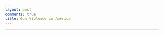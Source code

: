 ```yaml
---
layout: post
comments: true
title: Gun Violence in America
---
```


<html>
<head>
  <script type="text/javascript" src="https://www.gstatic.com/charts/loader.js"></script>
    <script type="text/javascript">
      google.charts.load('current', {'packages':["line"]});
      google.charts.setOnLoadCallback(drawChart);

    function drawChart() {
      var data = new google.visualization.DataTable();
      data.addColumn('number', 'Year');
      data.addColumn('number', 'Arizona');
      data.addColumn('number', 'California');
      data.addColumn('number', 'Delaware');
      data.addColumn('number', 'Illinois');
      data.addColumn('number', 'Massachusetts');
      data.addColumn('number', 'New Jersey');
      data.addColumn('number', 'New York');
      data.addColumn('number', 'Tennessee');
      data.addColumn('number', 'Texas');

      data.addRows([
[1980.0, 2.19, 4.75, 1.11, 3.59, 1.37, 1.71, 6.66, 4.1, 4.77],
[1980.08, 2.35, 3.7, 2.23, 5.3, 0.76, 1.36, 4.59, 3.94, 5.49],
[1980.17, 1.1, 3.76, 1.11, 4.36, 1.22, 2.5, 4.23, 5.04, 6.84],
[1980.25, 2.66, 3.92, 0.0, 5.07, 0.92, 2.5, 5.93, 5.36, 5.45],
[1980.33, 2.5, 4.11, 0.0, 5.61, 0.61, 1.59, 5.73, 4.88, 5.29],
[1980.42, 1.56, 5.8, 1.11, 5.69, 0.76, 2.73, 5.68, 5.52, 5.85],
[1980.5, 2.5, 5.5, 3.34, 6.86, 1.68, 2.73, 4.9, 5.67, 5.93],
[1980.58, 2.5, 6.07, 3.34, 7.33, 1.22, 3.41, 6.04, 6.46, 7.12],
[1980.67, 2.82, 5.72, 6.68, 5.61, 1.53, 2.16, 0.77, 5.52, 5.61],
[1980.75, 2.03, 4.91, 1.11, 5.46, 1.37, 2.5, 6.66, 2.21, 5.25],
[1980.83, 2.35, 5.29, 3.34, 5.3, 0.92, 3.3, 5.37, 4.88, 3.54],
[1980.92, 2.66, 5.34, 1.11, 6.55, 1.53, 2.62, 7.74, 4.73, 4.1],
[1981.0, 3.91, 4.19, 3.34, 6.16, 1.99, 3.53, 5.93, 4.25, 5.25],
[1981.08, 1.25, 4.72, 0.0, 4.91, 0.31, 2.16, 3.97, 5.36, 5.21],
[1981.17, 1.56, 3.97, 0.0, 4.75, 0.92, 2.39, 5.73, 5.67, 5.77],
[1981.25, 1.41, 4.19, 1.11, 5.07, 0.92, 2.16, 4.95, 4.41, 5.93],
[1981.33, 2.03, 4.7, 0.0, 4.21, 1.07, 2.84, 4.85, 4.25, 5.57],
[1981.42, 1.72, 4.48, 1.11, 4.52, 1.22, 1.59, 0.46, 3.47, 6.24],
[1981.5, 1.88, 4.51, 1.11, 5.46, 0.92, 2.5, 6.14, 3.47, 5.89],
[1981.58, 1.41, 3.11, 1.11, 6.47, 1.53, 2.5, 4.64, 4.88, 5.73],
[1981.67, 1.88, 3.44, 0.0, 4.6, 0.92, 1.14, 5.26, 3.31, 4.53],
[1981.75, 1.72, 3.46, 4.45, 3.74, 1.53, 1.71, 5.52, 2.84, 4.14],
[1981.83, 2.5, 3.06, 3.34, 4.68, 1.07, 2.62, 6.19, 3.78, 4.49],
[1981.92, 1.88, 2.82, 2.23, 5.22, 1.22, 3.75, 0.83, 4.25, 4.69],
[1982.0, 1.88, 4.35, 0.0, 5.14, 1.53, 1.71, 4.95, 3.47, 3.74],
[1982.08, 2.19, 3.54, 2.23, 3.66, 1.37, 2.05, 4.85, 5.2, 3.34],
[1982.17, 0.78, 4.19, 0.0, 3.04, 1.22, 3.07, 5.16, 3.47, 3.54],
[1982.25, 2.5, 4.13, 0.0, 6.16, 0.61, 2.16, 4.8, 4.57, 3.98],
[1982.33, 1.41, 4.0, 2.23, 4.52, 1.37, 2.62, 6.3, 4.57, 3.82],
[1982.42, 2.19, 3.36, 2.23, 3.82, 0.76, 2.27, 5.78, 4.41, 3.86],
[1982.5, 1.72, 3.97, 6.68, 5.07, 2.14, 1.59, 6.09, 3.31, 4.73],
[1982.58, 1.72, 4.21, 1.11, 4.6, 0.92, 1.59, 4.39, 4.73, 5.57],
[1982.67, 1.72, 3.92, 1.11, 3.66, 1.37, 1.25, 5.88, 3.94, 4.18],
[1982.75, 2.19, 3.68, 0.0, 3.27, 0.92, 2.16, 5.42, 3.78, 3.3],
[1982.83, 1.25, 3.57, 1.11, 3.27, 0.92, 1.48, 4.44, 2.68, 3.98],
[1982.92, 1.41, 3.7, 2.23, 4.13, 1.07, 1.59, 1.03, 2.84, 3.9],
[1983.0, 2.19, 3.97, 3.34, 3.59, 1.07, 1.71, 4.39, 2.36, 4.89],
[1983.08, 0.94, 3.03, 1.11, 3.9, 1.07, 1.71, 4.03, 1.58, 4.37],
[1983.17, 1.25, 3.14, 1.11, 4.6, 0.76, 1.02, 6.04, 4.41, 4.97],
[1983.25, 1.56, 3.46, 2.23, 3.2, 0.61, 1.82, 5.42, 1.58, 5.13],
[1983.33, 2.35, 3.7, 1.11, 3.59, 1.07, 1.25, 5.16, 2.21, 4.93],
[1983.42, 0.63, 2.93, 3.34, 4.05, 0.46, 1.02, 3.56, 2.36, 5.25],
[1983.5, 0.78, 4.11, 0.0, 6.39, 0.92, 1.93, 5.32, 1.42, 6.08],
[1983.58, 2.5, 4.11, 0.0, 5.07, 1.37, 1.82, 5.01, 2.36, 5.21],
[1983.67, 1.25, 3.57, 0.0, 5.22, 1.99, 2.27, 6.09, 1.73, 5.61],
[1983.75, 2.03, 3.57, 0.0, 4.99, 0.92, 0.8, 5.21, 2.84, 4.93],
[1983.83, 1.41, 2.98, 0.0, 4.75, 1.07, 1.48, 3.87, 2.05, 4.49],
[1983.92, 2.5, 3.95, 1.11, 4.29, 1.22, 1.25, 7.38, 17.81, 5.69],
[1984.0, 1.72, 3.95, 1.11, 0.94, 0.61, 1.36, 5.62, 1.58, 4.02],
[1984.08, 2.03, 2.63, 0.0, 0.94, 1.53, 2.05, 4.03, 0.79, 3.66],
[1984.17, 1.1, 3.38, 1.11, 0.7, 1.68, 1.82, 4.39, 1.73, 4.49],
[1984.25, 2.19, 3.84, 2.23, 1.87, 1.22, 1.14, 4.9, 1.89, 4.41],
[1984.33, 2.66, 3.44, 1.11, 1.4, 1.07, 1.48, 3.66, 1.1, 3.98],
[1984.42, 0.78, 3.54, 0.0, 1.01, 0.46, 1.59, 3.87, 1.26, 5.25],
[1984.5, 2.19, 4.13, 0.0, 0.86, 1.22, 1.59, 4.49, 2.68, 4.85],
[1984.58, 2.03, 4.27, 2.23, 0.7, 0.76, 1.93, 4.18, 1.58, 5.09],
[1984.67, 0.63, 4.32, 1.11, 0.62, 0.61, 2.16, 4.49, 1.73, 4.89],
[1984.75, 1.56, 4.24, 2.23, 0.86, 0.31, 1.36, 3.3, 3.31, 4.53],
[1984.83, 0.78, 4.13, 0.0, 0.7, 0.61, 1.82, 4.39, 3.15, 4.45],
[1984.92, 1.1, 3.78, 1.11, 1.01, 1.07, 2.16, 6.3, 14.18, 5.73],
[1985.0, 1.41, 3.76, 0.0, 1.4, 1.22, 1.59, 3.87, 2.05, 4.77],
[1985.08, 3.13, 3.97, 2.23, 1.09, 1.99, 0.91, 3.77, 2.05, 4.45],
[1985.17, 1.72, 3.57, 1.11, 1.09, 0.61, 2.05, 3.3, 4.73, 5.61],
[1985.25, 2.03, 3.54, 3.34, 0.7, 1.07, 1.59, 4.54, 2.84, 4.81],
[1985.33, 1.88, 3.68, 4.45, 0.78, 0.76, 1.82, 2.74, 3.15, 4.85],
[1985.42, 1.25, 3.6, 2.23, 1.01, 1.68, 1.59, 4.8, 2.52, 4.85],
[1985.5, 2.19, 4.16, 3.34, 1.71, 0.76, 1.93, 4.44, 3.78, 5.17],
[1985.58, 1.1, 4.35, 1.11, 0.7, 0.76, 1.93, 4.18, 3.15, 5.65],
[1985.67, 1.88, 3.36, 1.11, 0.7, 0.76, 1.14, 4.33, 3.15, 4.61],
[1985.75, 1.88, 3.78, 0.0, 0.55, 0.76, 1.48, 3.97, 2.68, 4.37],
[1985.83, 2.66, 3.84, 0.0, 0.31, 0.46, 1.59, 3.66, 2.84, 4.37],
[1985.92, 2.82, 4.46, 0.0, 0.16, 0.61, 1.82, 0.21, 3.47, 4.45],
[1986.0, 1.1, 4.24, 3.34, 3.51, 0.61, 1.59, 5.47, 3.78, 3.7],
[1986.08, 1.88, 3.25, 4.45, 3.43, 1.22, 1.02, 3.97, 3.78, 4.61],
[1986.17, 1.25, 4.16, 0.0, 3.74, 0.92, 1.82, 4.23, 3.94, 6.04],
[1986.25, 3.13, 3.78, 0.0, 4.21, 0.92, 1.59, 5.37, 5.2, 4.93],
[1986.33, 1.72, 4.24, 2.23, 4.44, 1.37, 1.82, 4.39, 5.52, 5.41],
[1986.42, 5.16, 3.68, 1.11, 4.29, 0.76, 1.36, 4.39, 2.99, 5.37],
[1986.5, 1.41, 4.64, 3.34, 5.77, 0.76, 1.93, 5.16, 4.88, 4.57],
[1986.58, 2.97, 5.23, 0.0, 5.07, 1.07, 1.59, 3.51, 5.04, 6.08],
[1986.67, 2.5, 5.29, 2.23, 3.12, 1.83, 1.25, 6.24, 5.36, 5.01],
[1986.75, 2.19, 4.29, 3.34, 0.55, 0.15, 2.39, 4.64, 3.78, 4.41],
[1986.83, 1.41, 3.92, 0.0, 0.78, 0.0, 1.25, 0.41, 3.62, 4.69],
[1986.92, 2.03, 3.92, 0.0, 0.55, 0.61, 1.02, 0.36, 4.25, 5.69],
[1987.0, 2.97, 3.84, 0.0, 1.17, 0.92, 1.48, 3.97, 3.62, 3.5],
[1987.08, 2.19, 4.32, 0.0, 1.09, 0.92, 0.8, 4.64, 3.47, 4.93],
[1987.17, 3.29, 4.21, 0.0, 0.86, 0.46, 2.5, 4.95, 3.31, 4.45],
[1987.25, 1.41, 4.38, 0.0, 0.78, 0.46, 0.8, 4.59, 2.05, 4.14],
[1987.33, 2.03, 4.51, 2.23, 1.25, 0.76, 1.36, 5.68, 2.68, 4.81],
[1987.42, 1.41, 4.43, 3.34, 3.66, 0.61, 0.34, 6.55, 4.1, 3.3],
[1987.5, 3.29, 4.72, 1.11, 1.17, 0.76, 0.8, 5.78, 3.15, 4.41],
[1987.58, 1.25, 4.13, 4.45, 1.56, 1.22, 1.48, 4.49, 3.78, 3.94],
[1987.67, 1.72, 4.46, 0.0, 1.09, 0.61, 1.25, 5.32, 3.15, 5.21],
[1987.75, 1.72, 4.13, 2.23, 0.86, 1.37, 1.14, 4.9, 4.41, 3.7],
[1987.83, 1.72, 3.41, 1.11, 0.78, 0.31, 1.36, 7.74, 4.88, 3.34],
[1987.92, 2.82, 4.97, 3.34, 0.78, 0.31, 2.05, 0.57, 4.25, 4.57],
[1988.0, 2.19, 4.46, 0.0, 3.12, 0.15, 1.59, 6.66, 3.15, 4.65],
[1988.08, 1.88, 3.6, 0.0, 3.43, 1.07, 1.02, 5.57, 3.15, 4.22],
[1988.17, 3.13, 4.51, 0.0, 3.12, 0.61, 2.16, 5.16, 4.57, 4.37],
[1988.25, 3.6, 4.35, 1.11, 3.51, 0.92, 1.93, 4.33, 3.62, 3.54],
[1988.33, 1.88, 4.38, 1.11, 4.05, 1.68, 1.36, 6.5, 4.88, 4.41],
[1988.42, 2.35, 3.7, 1.11, 3.27, 1.53, 1.71, 6.86, 5.36, 3.14],
[1988.5, 1.88, 4.64, 0.0, 4.29, 1.22, 2.73, 7.17, 3.62, 4.73],
[1988.58, 3.91, 4.97, 2.23, 5.07, 0.76, 1.59, 8.05, 3.62, 4.81],
[1988.67, 2.19, 5.29, 0.0, 6.24, 0.92, 1.25, 7.02, 3.62, 4.41],
[1988.75, 2.19, 4.21, 3.34, 3.74, 0.31, 1.36, 6.86, 2.36, 4.29],
[1988.83, 2.5, 4.21, 1.11, 2.96, 0.15, 1.82, 5.83, 3.15, 3.58],
[1988.92, 2.82, 4.48, 0.0, 3.9, 0.0, 2.84, 0.98, 2.36, 5.29],
[1989.0, 1.88, 5.13, 0.0, 3.66, 0.76, 1.59, 5.62, 2.84, 4.93],
[1989.08, 1.41, 4.75, 2.23, 3.59, 0.61, 1.14, 5.37, 3.94, 4.02],
[1989.17, 2.66, 4.38, 5.57, 3.59, 0.76, 1.14, 6.35, 3.62, 4.41],
[1989.25, 2.66, 4.16, 0.0, 4.21, 0.92, 2.62, 5.62, 3.47, 4.65],
[1989.33, 2.19, 4.91, 0.0, 3.27, 1.83, 2.16, 6.3, 3.62, 4.73],
[1989.42, 2.35, 4.54, 0.0, 3.9, 1.22, 2.05, 6.45, 2.52, 4.22],
[1989.5, 2.82, 5.74, 0.0, 3.59, 0.92, 1.93, 7.33, 4.1, 5.01],
[1989.58, 2.66, 5.69, 4.45, 4.29, 1.53, 2.16, 8.15, 3.78, 4.73],
[1989.67, 1.41, 5.45, 1.11, 3.97, 0.31, 1.71, 8.36, 5.2, 4.33],
[1989.75, 3.6, 5.58, 1.11, 5.3, 1.53, 2.27, 6.4, 3.47, 4.57],
[1989.83, 1.25, 5.1, 0.0, 4.13, 1.37, 2.27, 0.36, 3.31, 5.65],
[1989.92, 2.03, 5.77, 0.0, 4.99, 0.61, 0.91, 0.52, 3.47, 5.41],
[1990.0, 2.19, 6.12, 2.23, 5.38, 1.37, 1.25, 8.15, 3.62, 4.41],
[1990.08, 2.35, 5.15, 2.23, 4.99, 1.07, 1.36, 6.55, 2.68, 4.22],
[1990.17, 2.19, 5.82, 0.0, 4.44, 2.14, 1.14, 6.71, 3.47, 4.77],
[1990.25, 2.66, 5.13, 3.34, 4.91, 1.83, 0.91, 6.76, 4.88, 4.73],
[1990.33, 2.35, 6.2, 3.34, 5.38, 1.53, 0.68, 7.64, 5.04, 5.17],
[1990.42, 3.13, 5.56, 2.23, 6.39, 1.22, 2.16, 7.84, 4.25, 5.93],
[1990.5, 3.91, 7.06, 1.11, 1.4, 0.92, 2.16, 7.69, 4.73, 7.79],
[1990.58, 3.13, 7.14, 0.0, 1.79, 1.22, 2.39, 8.72, 4.73, 5.81],
[1990.67, 2.5, 6.66, 1.11, 1.32, 0.92, 2.39, 8.26, 3.78, 6.32],
[1990.75, 2.19, 6.17, 0.0, 1.64, 1.37, 1.93, 7.9, 3.62, 6.2],
[1990.83, 2.5, 4.78, 0.0, 0.55, 0.31, 1.48, 0.88, 3.31, 5.29],
[1990.92, 2.35, 5.29, 2.23, 1.01, 0.46, 2.05, 0.57, 4.1, 6.16],
[1991.0, 2.5, 5.61, 2.23, 5.92, 2.14, 1.59, 8.31, 3.62, 5.69],
[1991.08, 3.44, 5.13, 0.0, 3.66, 1.53, 1.82, 5.83, 3.31, 5.41],
[1991.17, 3.6, 5.1, 1.11, 5.14, 2.75, 2.05, 7.69, 3.47, 4.77],
[1991.25, 1.56, 5.93, 1.11, 5.46, 1.37, 0.91, 8.41, 4.73, 6.16],
[1991.33, 3.44, 6.25, 1.11, 5.22, 1.53, 1.48, 8.41, 3.78, 6.01],
[1991.42, 3.44, 7.65, 0.0, 5.53, 0.92, 2.62, 7.64, 2.99, 5.61],
[1991.5, 2.82, 7.09, 0.0, 5.77, 1.68, 2.27, 9.08, 4.1, 7.04],
[1991.58, 2.19, 7.95, 2.23, 8.57, 1.53, 2.73, 9.19, 3.62, 7.99],
[1991.67, 3.91, 7.14, 0.0, 6.55, 0.61, 1.82, 8.93, 3.47, 7.32],
[1991.75, 2.19, 7.35, 2.23, 6.39, 1.53, 1.82, 7.43, 3.15, 8.15],
[1991.83, 1.41, 6.15, 2.23, 4.68, 0.61, 1.93, 7.07, 4.25, 5.81],
[1991.92, 2.19, 7.35, 1.11, 5.85, 0.92, 1.82, 0.72, 3.94, 7.2],
[1992.0, 2.5, 6.17, 2.23, 5.77, 1.07, 2.5, 8.0, 4.25, 6.24],
[1992.08, 1.72, 6.31, 0.0, 4.75, 0.76, 2.5, 6.66, 2.52, 5.49],
[1992.17, 3.13, 6.42, 1.11, 3.66, 0.61, 2.39, 8.93, 5.36, 5.25],
[1992.25, 3.44, 6.82, 2.23, 6.39, 0.46, 1.71, 6.55, 3.78, 5.13],
[1992.33, 5.01, 6.98, 1.11, 6.24, 1.22, 2.5, 7.79, 3.78, 5.57],
[1992.42, 3.44, 7.06, 0.0, 5.85, 0.76, 0.91, 7.38, 3.47, 6.16],
[1992.5, 2.19, 7.95, 1.11, 6.78, 0.76, 1.02, 9.13, 4.41, 6.48],
[1992.58, 4.22, 7.81, 0.0, 7.25, 1.07, 1.02, 7.79, 4.1, 6.2],
[1992.67, 2.66, 6.74, 1.11, 7.48, 0.76, 2.16, 8.36, 4.88, 5.77],
[1992.75, 2.82, 7.03, 0.0, 4.75, 1.68, 1.71, 7.95, 4.88, 5.37],
[1992.83, 2.03, 7.19, 0.0, 4.52, 0.76, 2.39, 8.0, 4.41, 4.85],
[1992.92, 4.69, 6.39, 0.0, 4.13, 3.82, 2.62, 7.02, 6.15, 6.16],
[1993.0, 3.44, 6.42, 2.23, 4.68, 1.37, 1.93, 8.67, 5.2, 5.57],
[1993.08, 2.03, 6.12, 1.11, 3.97, 1.07, 1.82, 6.61, 3.15, 5.01],
[1993.17, 2.66, 6.93, 1.11, 3.97, 1.07, 1.93, 7.59, 3.31, 5.29],
[1993.25, 3.75, 6.74, 2.23, 4.05, 0.61, 1.59, 6.19, 4.57, 5.17],
[1993.33, 3.44, 7.84, 3.34, 2.96, 1.68, 1.93, 7.17, 5.67, 5.21],
[1993.42, 2.66, 8.05, 2.23, 4.91, 1.37, 2.05, 6.81, 3.94, 5.97],
[1993.5, 5.01, 8.32, 0.0, 6.24, 1.53, 2.16, 8.21, 5.36, 5.57],
[1993.58, 3.29, 7.33, 0.0, 5.92, 1.22, 1.82, 7.9, 5.2, 6.44],
[1993.67, 3.91, 7.73, 0.0, 6.0, 2.14, 1.71, 8.82, 4.25, 5.49],
[1993.75, 3.75, 7.78, 2.23, 5.07, 1.22, 3.3, 8.57, 4.1, 5.65],
[1993.83, 3.13, 7.33, 1.11, 5.22, 1.68, 2.05, 7.79, 4.1, 5.33],
[1993.92, 3.6, 6.98, 0.0, 3.74, 1.68, 3.41, 9.13, 4.1, 5.13],
[1994.0, 3.13, 6.55, 1.11, 4.44, 1.22, 1.48, 7.22, 5.04, 5.45],
[1994.08, 3.29, 6.58, 0.0, 4.6, 1.68, 1.93, 5.88, 3.47, 5.37],
[1994.17, 4.07, 6.84, 0.0, 6.78, 2.6, 1.71, 7.28, 6.15, 5.97],
[1994.25, 3.75, 6.44, 1.11, 5.85, 1.99, 1.93, 6.04, 4.73, 4.61],
[1994.33, 2.5, 6.55, 2.23, 6.47, 1.22, 2.84, 5.37, 2.21, 5.05],
[1994.42, 3.29, 6.71, 0.0, 6.86, 1.68, 3.07, 6.04, 4.73, 4.02],
[1994.5, 5.79, 7.01, 1.11, 6.86, 2.14, 2.16, 7.33, 3.31, 5.29],
[1994.58, 4.54, 7.68, 1.11, 7.09, 1.37, 2.5, 6.76, 4.1, 6.08],
[1994.67, 5.01, 6.58, 0.0, 4.99, 1.68, 2.16, 5.62, 4.57, 4.93],
[1994.75, 4.85, 7.25, 0.0, 5.3, 1.68, 2.62, 4.13, 4.41, 6.32],
[1994.83, 2.5, 5.88, 0.0, 3.43, 1.83, 2.05, 5.68, 4.41, 4.97],
[1994.92, 7.35, 6.66, 0.0, 3.51, 1.37, 1.93, 6.09, 3.94, 4.53],
[1995.0, 5.48, 5.69, 0.0, 3.66, 1.99, 3.53, 5.11, 5.67, 4.53],
[1995.08, 2.97, 5.13, 2.23, 2.81, 1.37, 2.27, 3.15, 3.31, 3.82],
[1995.17, 5.94, 5.53, 0.0, 4.05, 0.76, 2.39, 4.75, 4.41, 3.82],
[1995.25, 3.13, 5.64, 1.11, 3.2, 0.31, 2.16, 3.46, 4.41, 3.62],
[1995.33, 5.48, 5.82, 1.11, 3.82, 0.46, 1.93, 4.28, 4.1, 3.9],
[1995.42, 4.69, 5.61, 0.0, 3.74, 0.92, 2.05, 5.83, 3.94, 4.57],
[1995.5, 5.01, 7.35, 0.0, 3.82, 1.53, 2.05, 5.11, 5.36, 4.97],
[1995.58, 5.94, 8.13, 0.0, 5.53, 1.07, 3.18, 5.93, 3.47, 4.61],
[1995.67, 5.63, 6.63, 0.0, 4.21, 2.29, 2.16, 3.92, 3.62, 3.26],
[1995.75, 6.26, 7.33, 0.0, 4.83, 2.14, 2.62, 4.64, 4.73, 4.06],
[1995.83, 2.97, 5.96, 0.0, 3.59, 2.6, 2.62, 3.3, 3.47, 3.5],
[1995.92, 4.38, 5.88, 0.0, 4.13, 1.83, 1.71, 5.32, 5.04, 3.9],
[1996.0, 3.29, 6.15, 2.23, 3.74, 1.53, 1.82, 3.77, 3.78, 3.54],
[1996.08, 4.07, 4.78, 1.11, 2.88, 1.37, 0.91, 3.92, 2.84, 3.38],
[1996.17, 4.54, 4.11, 0.0, 3.12, 0.46, 1.71, 3.97, 3.78, 3.26],
[1996.25, 3.29, 4.4, 2.23, 3.04, 1.22, 1.59, 3.15, 4.1, 2.27],
[1996.33, 3.6, 5.29, 2.23, 3.97, 0.76, 1.48, 3.35, 4.88, 4.45],
[1996.42, 3.44, 4.8, 3.34, 5.69, 1.07, 2.05, 4.03, 4.25, 3.06],
[1996.5, 2.03, 6.2, 0.0, 4.83, 0.76, 1.82, 4.49, 3.62, 2.98],
[1996.58, 4.85, 4.7, 1.11, 5.53, 1.83, 2.62, 3.3, 4.57, 3.82],
[1996.67, 4.85, 5.13, 2.23, 3.59, 0.76, 0.91, 2.68, 3.31, 3.54],
[1996.75, 3.91, 4.27, 0.0, 4.83, 0.61, 1.71, 3.51, 5.67, 3.82],
[1996.83, 4.07, 4.89, 2.23, 3.12, 0.76, 1.71, 3.87, 3.94, 2.62],
[1996.92, 4.07, 5.18, 0.0, 3.27, 0.46, 2.27, 4.28, 3.62, 3.98],
[1997.0, 3.91, 4.4, 0.0, 3.35, 0.92, 1.25, 3.15, 4.25, 3.58],
[1997.08, 2.82, 4.27, 1.11, 2.03, 0.46, 1.14, 2.48, 4.25, 2.74],
[1997.17, 2.97, 4.67, 0.0, 3.04, 0.61, 2.73, 2.84, 3.78, 3.38],
[1997.25, 3.44, 4.54, 0.0, 4.21, 0.61, 2.27, 1.91, 3.94, 2.94],
[1997.33, 5.79, 4.13, 1.11, 2.88, 0.61, 2.16, 3.1, 4.57, 3.06],
[1997.42, 2.82, 4.21, 1.11, 3.66, 1.68, 1.14, 2.68, 5.83, 3.26],
[1997.5, 4.22, 5.15, 0.0, 5.07, 0.76, 1.93, 3.3, 4.73, 3.34],
[1997.58, 4.85, 4.51, 0.0, 4.52, 1.53, 1.48, 3.25, 4.25, 3.5],
[1997.67, 3.29, 4.48, 1.11, 3.9, 0.46, 1.82, 2.48, 3.78, 3.18],
[1997.75, 2.97, 5.37, 1.11, 4.68, 0.46, 2.5, 2.89, 4.57, 2.86],
[1997.83, 4.38, 4.0, 0.0, 4.05, 0.76, 1.71, 3.25, 3.94, 3.02],
[1997.92, 4.22, 4.08, 0.0, 3.66, 1.07, 2.16, 3.15, 4.25, 3.46],
[1998.0, 3.44, 4.46, 0.0, 3.43, 1.53, 1.93, 2.53, 4.88, 3.98],
[1998.08, 3.44, 3.19, 0.0, 2.65, 0.31, 1.25, 2.48, 4.1, 3.22],
[1998.17, 5.63, 3.41, 2.23, 3.43, 0.61, 1.14, 1.65, 4.41, 2.82],
[1998.25, 3.91, 3.09, 1.11, 3.82, 0.76, 1.48, 2.27, 5.83, 3.1],
[1998.33, 4.38, 3.49, 3.34, 4.52, 0.76, 1.02, 2.37, 4.57, 3.78],
[1998.42, 2.66, 3.52, 0.0, 4.13, 1.07, 1.02, 2.22, 2.99, 3.94],
[1998.5, 3.44, 3.52, 2.23, 4.29, 1.07, 1.14, 2.53, 3.78, 2.98],
[1998.58, 3.75, 4.56, 1.11, 4.6, 0.76, 1.71, 2.63, 2.05, 3.06],
[1998.67, 4.85, 2.82, 1.11, 2.96, 0.76, 1.48, 2.43, 2.99, 3.54],
[1998.75, 3.44, 3.76, 1.11, 3.74, 1.07, 1.48, 2.43, 4.41, 3.02],
[1998.83, 3.75, 3.76, 1.11, 3.59, 0.31, 1.48, 2.27, 4.41, 2.51],
[1998.92, 3.75, 4.21, 0.0, 3.43, 0.92, 1.71, 2.48, 4.57, 3.14],
[1999.0, 3.44, 3.49, 1.11, 3.2, 0.61, 1.71, 1.75, 4.1, 3.42],
[1999.08, 4.22, 2.76, 0.0, 2.03, 0.46, 1.25, 2.43, 4.41, 2.58],
[1999.17, 3.44, 2.68, 2.23, 2.18, 0.15, 1.59, 1.86, 2.84, 2.31],
[1999.25, 4.38, 2.71, 1.11, 2.96, 0.61, 0.91, 1.5, 2.52, 2.9],
[1999.33, 2.82, 3.22, 0.0, 3.2, 0.46, 1.14, 2.22, 4.57, 3.06],
[1999.42, 4.69, 3.49, 0.0, 4.36, 1.68, 1.25, 2.74, 3.62, 2.55],
[1999.5, 3.75, 3.7, 1.11, 3.04, 1.22, 1.36, 2.17, 4.25, 2.35],
[1999.58, 4.07, 4.32, 2.23, 4.36, 0.61, 1.59, 2.32, 4.41, 2.78],
[1999.67, 3.44, 3.19, 0.0, 3.27, 1.22, 1.93, 2.27, 2.84, 2.66],
[1999.75, 5.32, 2.93, 3.34, 3.04, 1.22, 1.71, 3.1, 3.62, 2.55],
[1999.83, 3.44, 3.03, 4.45, 3.2, 0.61, 0.91, 2.27, 3.15, 2.11],
[1999.92, 5.48, 3.49, 4.45, 2.57, 1.53, 2.84, 2.27, 2.99, 2.43],
[2000.0, 3.29, 3.38, 2.23, 2.03, 1.22, 0.8, 2.74, 4.41, 2.78],
[2000.08, 2.82, 2.98, 1.11, 2.03, 0.61, 1.36, 2.37, 2.68, 1.99],
[2000.17, 4.54, 2.25, 1.11, 2.42, 0.76, 1.02, 2.63, 2.99, 2.43],
[2000.25, 4.22, 3.73, 0.0, 2.57, 0.0, 1.48, 3.04, 2.99, 2.19],
[2000.33, 3.75, 3.76, 0.0, 2.96, 0.92, 1.93, 2.48, 3.62, 2.27],
[2000.42, 4.38, 4.11, 2.23, 2.57, 0.92, 1.25, 1.86, 4.41, 2.86],
[2000.5, 4.07, 3.84, 1.11, 4.99, 0.61, 2.39, 2.68, 4.25, 2.9],
[2000.58, 3.6, 4.29, 1.11, 3.9, 0.76, 1.14, 3.25, 3.62, 3.26],
[2000.67, 2.19, 3.68, 2.23, 3.51, 0.15, 1.59, 2.01, 3.47, 2.86],
[2000.75, 4.38, 3.27, 1.11, 3.43, 0.61, 1.14, 2.89, 5.04, 3.54],
[2000.83, 4.07, 3.03, 2.23, 1.87, 0.31, 1.82, 2.22, 5.52, 2.58],
[2000.92, 2.5, 4.0, 0.0, 1.17, 1.83, 1.82, 2.27, 3.47, 2.74],
[2001.0, 3.75, 3.7, 0.0, 2.65, 0.76, 2.16, 2.37, 3.94, 2.7],
[2001.08, 3.6, 2.93, 0.0, 1.32, 0.46, 1.71, 1.55, 3.15, 2.03],
[2001.17, 4.22, 3.38, 2.23, 1.17, 1.07, 1.71, 2.01, 2.68, 2.66],
[2001.25, 3.13, 3.54, 2.23, 3.43, 1.07, 1.36, 1.75, 3.78, 2.98],
[2001.33, 4.54, 3.78, 1.11, 1.95, 0.92, 1.71, 2.68, 4.41, 2.39],
[2001.42, 3.75, 3.33, 0.0, 0.86, 0.46, 1.59, 2.43, 4.25, 2.58],
[2001.5, 4.69, 4.51, 6.68, 1.25, 1.22, 1.82, 2.58, 4.73, 2.94],
[2001.58, 4.54, 4.27, 2.23, 0.62, 1.68, 1.82, 2.89, 3.31, 3.58],
[2001.67, 5.79, 4.32, 1.11, 1.4, 0.76, 1.36, 2.27, 2.36, 3.02],
[2001.75, 5.01, 4.48, 0.0, 1.01, 1.07, 1.82, 2.68, 4.25, 3.3],
[2001.83, 4.07, 3.89, 2.23, 0.94, 0.61, 2.27, 2.48, 4.41, 2.66],
[2001.92, 3.91, 3.57, 2.23, 1.01, 1.53, 1.93, 2.53, 3.47, 3.78],
[2002.0, 3.75, 4.35, 0.0, 2.65, 0.92, 2.05, 2.22, 3.62, 3.18],
[2002.08, 2.82, 2.85, 2.23, 1.95, 0.61, 2.39, 1.39, 3.31, 2.23],
[2002.17, 4.69, 4.24, 1.11, 0.94, 0.76, 3.3, 2.37, 4.25, 3.26],
[2002.25, 4.22, 3.84, 1.11, 2.34, 1.37, 1.93, 2.06, 3.31, 2.62],
[2002.33, 6.41, 4.46, 2.23, 3.43, 0.76, 2.39, 2.27, 4.73, 3.1],
[2002.42, 3.44, 3.65, 3.34, 4.21, 2.44, 1.71, 2.84, 4.41, 3.26],
[2002.5, 6.26, 4.62, 1.11, 4.36, 1.22, 1.59, 2.22, 3.47, 3.38],
[2002.58, 2.97, 4.62, 3.34, 4.83, 0.76, 1.82, 2.06, 5.52, 3.18],
[2002.67, 3.75, 5.58, 1.11, 3.9, 1.07, 2.16, 2.84, 6.3, 2.86],
[2002.75, 5.63, 3.49, 2.23, 3.97, 0.76, 1.59, 2.84, 3.62, 2.78],
[2002.83, 3.91, 4.54, 6.68, 2.49, 0.31, 1.36, 2.22, 3.47, 2.03],
[2002.92, 5.63, 3.95, 2.23, 3.74, 1.37, 2.05, 2.53, 2.84, 2.58],
[2003.0, 2.97, 4.11, 2.23, 2.49, 0.92, 2.96, 1.81, 3.15, 2.74],
[2003.08, 4.22, 3.81, 0.0, 2.26, 0.61, 2.05, 1.81, 2.05, 2.94],
[2003.17, 5.01, 4.24, 1.11, 3.43, 0.76, 2.5, 2.53, 4.1, 2.78],
[2003.25, 4.38, 3.7, 3.34, 3.35, 1.53, 2.5, 2.89, 1.73, 2.78],
[2003.33, 5.79, 4.4, 2.23, 3.97, 0.92, 1.93, 2.01, 3.78, 3.22],
[2003.42, 4.07, 4.11, 1.11, 3.35, 1.22, 1.71, 3.51, 3.94, 4.22],
[2003.5, 3.13, 4.54, 1.11, 4.75, 0.76, 1.82, 3.35, 5.83, 3.54],
[2003.58, 5.79, 4.7, 1.11, 3.51, 1.53, 3.64, 2.37, 4.57, 3.02],
[2003.67, 5.79, 4.48, 0.0, 3.2, 0.61, 2.84, 2.48, 4.57, 3.34],
[2003.75, 3.91, 4.54, 1.11, 3.35, 1.37, 2.16, 2.17, 3.78, 3.06],
[2003.83, 4.07, 3.84, 2.23, 3.43, 0.46, 2.39, 1.75, 2.36, 3.42],
[2003.92, 4.54, 4.16, 0.0, 2.73, 0.76, 2.62, 2.94, 4.41, 3.46],
[2004.0, 5.32, 4.51, 1.11, 1.95, 1.37, 2.16, 1.75, 2.52, 2.7],
[2004.08, 4.07, 3.33, 1.11, 1.95, 0.46, 2.05, 2.06, 1.58, 2.15],
[2004.17, 4.85, 4.62, 2.23, 2.49, 0.61, 2.27, 1.55, 2.99, 3.7],
[2004.25, 5.48, 4.19, 3.34, 2.26, 0.76, 2.39, 1.7, 2.68, 2.78],
[2004.33, 4.38, 4.56, 2.23, 1.95, 1.53, 2.96, 2.17, 4.57, 3.34],
[2004.42, 3.6, 3.68, 4.45, 2.65, 1.99, 1.48, 2.22, 3.31, 2.94],
[2004.5, 3.91, 4.56, 1.11, 3.35, 2.14, 3.41, 3.04, 3.62, 3.38],
[2004.58, 5.79, 5.02, 0.0, 2.81, 2.29, 2.39, 2.79, 3.47, 3.58],
[2004.67, 3.44, 4.13, 1.11, 2.03, 1.53, 2.5, 2.63, 3.78, 3.38],
[2004.75, 4.22, 3.95, 1.11, 2.49, 0.92, 2.05, 2.12, 2.36, 3.14],
[2004.83, 4.22, 3.95, 0.0, 2.1, 1.22, 2.27, 2.22, 3.62, 3.1],
[2004.92, 4.38, 4.08, 2.23, 1.79, 0.61, 2.84, 2.68, 3.78, 3.06],
[2005.0, 3.44, 4.67, 1.11, 1.17, 1.07, 1.25, 1.96, 2.84, 3.06],
[2005.08, 2.97, 3.54, 3.34, 1.32, 1.22, 1.93, 1.6, 2.99, 2.58],
[2005.17, 3.91, 4.29, 2.23, 2.34, 1.22, 3.18, 1.86, 5.04, 2.9],
[2005.25, 4.69, 3.73, 1.11, 2.18, 0.46, 1.93, 1.91, 3.94, 3.34],
[2005.33, 3.75, 4.35, 3.34, 2.49, 0.76, 3.75, 2.17, 5.52, 3.82],
[2005.42, 5.79, 4.03, 1.11, 3.04, 1.07, 2.39, 2.27, 5.67, 2.9],
[2005.5, 5.48, 5.23, 2.23, 3.35, 2.29, 2.27, 2.84, 6.46, 3.02],
[2005.58, 5.16, 5.42, 2.23, 3.27, 0.92, 2.62, 2.68, 3.62, 3.3],
[2005.67, 5.01, 3.95, 1.11, 1.95, 1.83, 2.73, 3.04, 3.15, 3.58],
[2005.75, 5.48, 4.56, 3.34, 2.49, 1.53, 3.07, 2.27, 4.73, 3.5],
[2005.83, 5.01, 4.64, 3.34, 2.03, 1.53, 3.07, 1.86, 4.41, 3.74],
[2005.92, 6.26, 4.86, 2.23, 1.87, 1.22, 4.89, 1.96, 3.62, 4.06],
[2006.0, 4.54, 4.29, 0.0, 1.95, 1.68, 2.05, 1.5, 3.62, 3.26],
[2006.08, 5.48, 3.87, 2.23, 1.17, 1.07, 2.05, 1.44, 2.52, 2.55],
[2006.17, 5.48, 3.81, 3.34, 2.18, 0.76, 1.93, 0.93, 5.2, 3.54],
[2006.25, 5.01, 4.83, 2.23, 2.88, 0.61, 2.16, 1.5, 5.2, 3.5],
[2006.33, 4.07, 4.4, 0.0, 3.2, 1.99, 3.07, 1.81, 5.36, 3.62],
[2006.42, 5.63, 4.67, 3.34, 3.2, 1.83, 3.53, 1.81, 6.15, 3.86],
[2006.5, 6.1, 5.21, 7.8, 3.97, 2.29, 4.55, 2.06, 2.68, 3.7],
[2006.58, 4.85, 4.78, 1.11, 1.95, 1.07, 3.07, 2.27, 3.47, 3.7],
[2006.67, 4.22, 3.95, 2.23, 3.74, 1.37, 2.27, 2.53, 3.62, 3.82],
[2006.75, 4.54, 4.54, 3.34, 1.95, 1.68, 2.84, 1.81, 3.94, 2.94],
[2006.83, 4.07, 4.38, 3.34, 3.12, 1.22, 3.87, 2.12, 2.99, 2.82],
[2006.92, 5.63, 4.27, 2.23, 2.65, 1.83, 3.07, 1.7, 2.52, 3.14],
[2007.0, 4.54, 4.56, 3.34, 1.09, 1.07, 2.62, 1.91, 4.41, 3.58],
[2007.08, 5.48, 3.3, 5.57, 1.17, 1.22, 1.25, 1.19, 2.21, 3.02],
[2007.17, 5.32, 3.41, 1.11, 2.57, 1.53, 2.96, 1.29, 2.99, 3.46],
[2007.25, 4.38, 4.03, 2.23, 2.18, 0.92, 2.39, 2.37, 4.25, 3.34],
[2007.33, 5.32, 3.57, 0.0, 1.87, 2.29, 2.96, 2.84, 3.78, 3.3],
[2007.42, 3.91, 4.16, 2.23, 3.59, 1.83, 2.73, 2.58, 4.41, 3.18],
[2007.5, 5.79, 4.75, 2.23, 2.73, 1.99, 2.27, 2.58, 4.57, 4.02],
[2007.58, 4.69, 4.59, 1.11, 3.12, 1.83, 2.27, 2.17, 2.84, 4.06],
[2007.67, 4.69, 3.52, 2.23, 2.96, 1.07, 2.5, 2.22, 2.99, 3.66],
[2007.75, 3.91, 3.65, 2.23, 2.81, 2.29, 2.73, 2.22, 3.78, 2.94],
[2007.83, 5.63, 3.49, 2.23, 2.34, 1.22, 2.84, 1.81, 3.62, 2.7],
[2007.92, 2.66, 4.08, 2.23, 1.79, 0.61, 2.96, 2.63, 4.88, 4.29],
[2008.0, 3.6, 3.27, 7.8, 2.26, 1.83, 2.16, 1.81, 3.15, 2.47],
[2008.08, 4.07, 3.6, 5.57, 1.25, 1.53, 1.82, 1.19, 3.62, 2.9],
[2008.17, 4.22, 3.76, 2.23, 2.26, 0.76, 1.71, 1.86, 4.41, 2.23],
[2008.25, 4.54, 3.25, 5.57, 3.04, 0.61, 3.3, 1.75, 2.68, 3.5],
[2008.33, 3.91, 3.3, 1.11, 2.65, 1.22, 2.62, 2.01, 2.68, 2.74],
[2008.42, 3.29, 3.38, 2.23, 3.2, 1.22, 2.5, 2.37, 3.31, 3.62],
[2008.5, 5.01, 2.52, 2.23, 3.74, 1.83, 1.48, 2.43, 3.47, 2.86],
[2008.58, 4.07, 3.57, 5.57, 3.2, 0.46, 1.93, 2.58, 3.31, 2.86],
[2008.67, 2.66, 3.49, 5.57, 4.05, 1.07, 2.62, 2.37, 1.89, 2.9],
[2008.75, 2.97, 3.36, 3.34, 2.96, 1.22, 2.39, 2.01, 1.89, 3.42],
[2008.83, 3.29, 3.36, 2.23, 2.49, 0.92, 1.71, 1.7, 3.78, 2.74],
[2008.92, 3.29, 3.09, 4.45, 1.79, 1.22, 2.62, 2.43, 4.25, 3.18],
[2009.0, 2.5, 3.76, 3.34, 1.48, 1.37, 2.27, 1.86, 3.31, 3.18],
[2009.08, 2.5, 2.47, 0.0, 1.71, 0.61, 1.82, 1.75, 3.62, 2.19],
[2009.17, 3.75, 3.73, 1.11, 1.32, 1.22, 1.48, 1.44, 4.73, 3.22],
[2009.25, 3.13, 3.25, 2.23, 2.81, 2.14, 1.59, 2.32, 4.25, 3.34],
[2009.33, 3.44, 3.6, 4.45, 3.51, 0.92, 2.39, 1.6, 3.62, 4.1],
[2009.42, 3.44, 2.9, 6.68, 3.27, 1.22, 2.39, 2.06, 3.15, 3.34],
[2009.5, 3.91, 4.29, 3.34, 3.66, 1.07, 2.62, 2.63, 5.52, 3.78],
[2009.58, 2.82, 3.97, 3.34, 3.2, 1.83, 2.62, 3.04, 5.36, 3.34],
[2009.67, 3.13, 3.06, 3.34, 2.88, 0.92, 1.93, 2.17, 5.2, 3.66],
[2009.75, 2.03, 2.9, 4.45, 2.42, 1.53, 2.39, 1.75, 3.31, 2.55],
[2009.83, 2.66, 2.98, 2.23, 2.65, 0.92, 2.39, 2.12, 3.15, 3.06],
[2009.92, 2.82, 3.33, 2.23, 2.65, 0.92, 2.62, 2.06, 4.25, 3.38],
[2010.0, 3.6, 3.06, 4.45, 1.01, 1.83, 2.05, 1.7, 3.31, 2.66],
[2010.08, 2.5, 2.17, 4.45, 1.17, 1.07, 2.16, 1.55, 2.21, 2.74],
[2010.17, 2.97, 3.6, 3.34, 2.18, 1.99, 1.48, 1.86, 4.1, 2.78],
[2010.25, 2.82, 3.3, 2.23, 3.51, 0.61, 2.5, 1.86, 3.47, 3.06],
[2010.33, 2.97, 3.84, 5.57, 2.96, 2.14, 2.27, 1.65, 3.15, 3.26],
[2010.42, 2.5, 2.76, 1.11, 3.51, 0.15, 3.3, 3.1, 3.15, 3.06],
[2010.5, 3.91, 2.9, 2.23, 2.57, 1.37, 2.96, 3.35, 4.57, 3.06],
[2010.58, 6.1, 3.17, 5.57, 4.36, 1.68, 3.18, 2.84, 2.21, 3.06],
[2010.67, 3.29, 2.58, 5.57, 2.26, 2.75, 3.41, 2.63, 3.78, 2.82],
[2010.75, 5.16, 2.9, 5.57, 2.34, 1.68, 2.73, 2.48, 3.47, 3.54],
[2010.83, 4.07, 3.03, 3.34, 2.1, 2.44, 1.93, 2.06, 2.84, 3.22],
[2010.92, 3.13, 3.44, 2.23, 1.71, 1.22, 2.84, 1.75, 2.99, 3.02],
[2011.0, 3.6, 3.19, 2.23, 1.87, 1.53, 2.16, 1.08, 1.89, 1.91],
[2011.08, 2.35, 2.2, 1.11, 1.56, 0.61, 1.82, 1.14, 4.41, 2.27],
[2011.17, 3.44, 2.63, 2.23, 1.64, 1.37, 2.84, 1.5, 2.99, 2.39],
[2011.25, 3.91, 3.03, 3.34, 2.57, 0.92, 2.16, 1.96, 3.94, 2.47],
[2011.33, 2.82, 3.7, 2.23, 3.04, 0.92, 2.5, 2.53, 3.94, 3.58],
[2011.42, 3.75, 2.95, 6.68, 3.27, 1.53, 2.05, 1.81, 3.47, 2.58],
[2011.5, 3.75, 3.44, 1.11, 4.52, 2.44, 5.0, 2.58, 4.88, 2.94],
[2011.58, 3.91, 2.93, 2.23, 2.34, 2.44, 2.84, 2.17, 4.25, 2.27],
[2011.67, 2.82, 2.79, 2.23, 2.57, 1.37, 2.5, 2.22, 4.73, 2.43],
[2011.75, 3.6, 3.52, 4.45, 3.35, 1.68, 2.05, 2.01, 4.25, 2.82],
[2011.83, 3.6, 2.76, 2.23, 2.34, 1.68, 3.18, 1.6, 3.31, 2.98],
[2011.92, 2.5, 2.98, 5.57, 2.65, 2.14, 3.18, 2.43, 2.05, 3.26],
[2012.0, 4.22, 2.95, 3.34, 2.42, 0.31, 2.5, 0.93, 4.1, 2.43],
[2012.08, 2.82, 2.52, 1.11, 2.26, 1.07, 2.27, 1.19, 3.31, 2.62],
[2012.17, 2.82, 3.14, 0.0, 3.35, 0.15, 2.62, 1.5, 3.62, 2.94],
[2012.25, 4.22, 3.3, 6.68, 2.81, 1.07, 2.27, 1.75, 4.1, 2.82],
[2012.33, 3.91, 3.09, 3.34, 3.51, 0.31, 2.39, 1.81, 3.47, 3.22],
[2012.42, 3.44, 3.62, 5.57, 3.2, 0.31, 2.05, 2.17, 4.57, 3.18],
[2012.5, 3.13, 3.46, 8.91, 3.59, 1.53, 4.44, 2.68, 3.62, 3.1],
[2012.58, 2.35, 3.54, 4.45, 3.9, 1.07, 2.73, 2.48, 4.41, 2.66],
[2012.67, 2.97, 3.46, 3.34, 2.88, 1.22, 3.07, 2.37, 3.94, 2.51],
[2012.75, 2.66, 3.62, 4.45, 3.2, 1.53, 3.07, 1.55, 3.94, 2.35],
[2012.83, 2.82, 3.11, 3.34, 2.96, 0.76, 2.96, 1.14, 3.62, 3.42],
[2012.92, 3.13, 3.19, 1.11, 1.48, 1.53, 2.39, 1.44, 3.31, 2.9],
[2013.0, 3.75, 3.03, 2.23, 2.73, 1.07, 2.27, 1.29, 2.84, 2.39],
[2013.08, 2.66, 2.6, 5.57, 0.86, 0.31, 2.5, 1.14, 2.68, 1.87],
[2013.17, 3.91, 3.57, 2.23, 1.32, 0.61, 1.48, 1.44, 3.15, 2.94],
[2013.25, 3.29, 2.95, 2.23, 1.56, 1.22, 2.16, 1.08, 3.62, 2.74],
[2013.33, 2.19, 3.44, 2.23, 3.2, 1.68, 2.62, 1.65, 3.62, 2.7],
[2013.42, 3.44, 3.84, 2.23, 3.43, 1.99, 3.3, 2.06, 3.78, 3.3],
[2013.5, 2.5, 3.73, 2.23, 3.97, 1.37, 4.21, 1.65, 3.47, 3.82],
[2013.58, 2.82, 3.19, 2.23, 3.35, 0.46, 3.75, 1.86, 4.25, 3.14],
[2013.67, 3.29, 2.6, 5.57, 2.42, 1.22, 2.5, 1.29, 3.31, 3.86],
[2013.75, 5.32, 2.6, 3.34, 2.42, 0.61, 3.07, 2.06, 2.84, 3.06],
[2013.83, 2.82, 2.9, 4.45, 1.79, 0.61, 3.07, 1.7, 2.52, 2.43],
[2013.92, 3.13, 2.63, 2.23, 2.73, 0.76, 3.75, 1.44, 3.62, 2.58],
[2014.0, 2.19, 2.5, 4.45, 1.64, 1.83, 2.16, 1.7, 3.15, 2.94],
[2014.08, 2.5, 2.47, 2.23, 1.48, 0.76, 1.93, 0.83, 3.78, 2.31],
[2014.17, 2.35, 3.19, 0.0, 1.32, 0.46, 2.27, 1.39, 4.57, 2.27],
[2014.25, 3.44, 3.19, 3.34, 2.42, 1.07, 2.39, 1.14, 3.94, 2.94],
[2014.33, 1.72, 3.6, 5.57, 3.2, 0.92, 2.05, 1.34, 2.99, 3.18],
[2014.42, 3.29, 2.66, 5.57, 2.65, 1.22, 3.07, 1.5, 3.15, 3.54],
[2014.5, 2.35, 2.82, 3.34, 3.51, 0.61, 2.73, 1.34, 4.1, 3.42],
[2014.58, 2.66, 2.98, 7.8, 3.51, 2.29, 2.27, 1.86, 4.41, 3.42],
[2014.67, 2.5, 2.93, 1.11, 2.65, 0.92, 2.73, 1.86, 4.88, 2.27],
[2014.75, 2.82, 3.06, 0.0, 2.18, 1.07, 2.84, 2.12, 3.47, 2.86],
[2014.83, 1.72, 3.19, 6.68, 2.65, 0.76, 3.41, 1.24, 3.31, 3.02],
[2014.92, 2.97, 3.03, 4.45, 3.27, 0.61, 2.05, 2.22, 3.15, 4.1]
      ]);
     
    var options = {
    
   
        
      

    
  
        width: 900,
        height: 500
        }
       
       
        
        

      var chart = new google.charts.Line(document.getElementById('line_top_x'));

      chart.draw(data, options);
    }
  </script>
</head>
</html>

---

<html>
<style>
.google-visualization-table-td {
text-align: center !important;
}
</style>
<center>
   <div id="line_top_x"></div>
</center>
</html>


